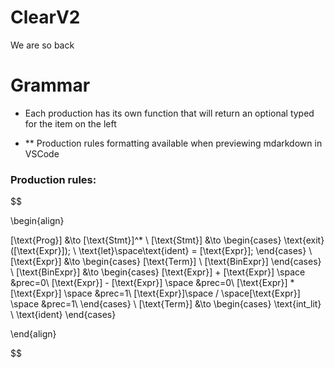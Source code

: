 # ClearV2
We are so back

# Grammar
- Each production has its own function that will return an optional typed for the item on the left

- ** Production rules formatting available when previewing mdarkdown in VSCode

### Production rules:

$$

\begin{align}

[\text{Prog}] &\to [\text{Stmt}]^*
\\
[\text{Stmt}] &\to 
\begin{cases}
\text{exit}([\text{Expr}]); \\
\text{let}\space\text{ident} = [\text{Expr}];
\end{cases}
\\
[\text{Expr}] &\to 
\begin{cases}
[\text{Term}] \\
[\text{BinExpr}]
\end{cases}
\\
[\text{BinExpr}] &\to 
\begin{cases}
[\text{Expr}] + [\text{Expr}] \space &prec=0\\
[\text{Expr}] - [\text{Expr}] \space &prec=0\\
[\text{Expr}] * [\text{Expr}] \space &prec=1\\ 
[\text{Expr}]\space / \space[\text{Expr}] \space &prec=1\\
\end{cases}
\\
[\text{Term}] &\to
\begin{cases}
\text{int\_lit} \\
\text{ident}
\end{cases}

\end{align}

$$